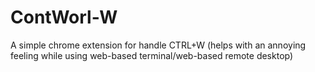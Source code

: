 # ContWorl-W
A simple chrome extension for handle CTRL+W (helps with an annoying feeling while using web-based terminal/web-based remote desktop)

